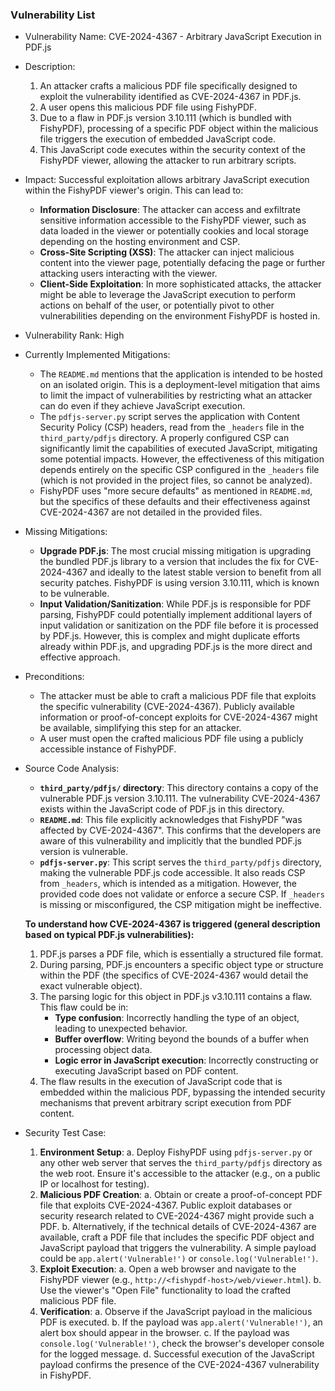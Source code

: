 ### Vulnerability List

- Vulnerability Name: CVE-2024-4367 - Arbitrary JavaScript Execution in PDF.js

- Description:
    1. An attacker crafts a malicious PDF file specifically designed to exploit the vulnerability identified as CVE-2024-4367 in PDF.js.
    2. A user opens this malicious PDF file using FishyPDF.
    3. Due to a flaw in PDF.js version 3.10.111 (which is bundled with FishyPDF), processing of a specific PDF object within the malicious file triggers the execution of embedded JavaScript code.
    4. This JavaScript code executes within the security context of the FishyPDF viewer, allowing the attacker to run arbitrary scripts.

- Impact:
    Successful exploitation allows arbitrary JavaScript execution within the FishyPDF viewer's origin. This can lead to:
    - **Information Disclosure**: The attacker can access and exfiltrate sensitive information accessible to the FishyPDF viewer, such as data loaded in the viewer or potentially cookies and local storage depending on the hosting environment and CSP.
    - **Cross-Site Scripting (XSS)**: The attacker can inject malicious content into the viewer page, potentially defacing the page or further attacking users interacting with the viewer.
    - **Client-Side Exploitation**: In more sophisticated attacks, the attacker might be able to leverage the JavaScript execution to perform actions on behalf of the user, or potentially pivot to other vulnerabilities depending on the environment FishyPDF is hosted in.

- Vulnerability Rank: High

- Currently Implemented Mitigations:
    - The `README.md` mentions that the application is intended to be hosted on an isolated origin. This is a deployment-level mitigation that aims to limit the impact of vulnerabilities by restricting what an attacker can do even if they achieve JavaScript execution.
    - The `pdfjs-server.py` script serves the application with Content Security Policy (CSP) headers, read from the `_headers` file in the `third_party/pdfjs` directory. A properly configured CSP can significantly limit the capabilities of executed JavaScript, mitigating some potential impacts. However, the effectiveness of this mitigation depends entirely on the specific CSP configured in the `_headers` file (which is not provided in the project files, so cannot be analyzed).
    - FishyPDF uses "more secure defaults" as mentioned in `README.md`, but the specifics of these defaults and their effectiveness against CVE-2024-4367 are not detailed in the provided files.

- Missing Mitigations:
    - **Upgrade PDF.js**: The most crucial missing mitigation is upgrading the bundled PDF.js library to a version that includes the fix for CVE-2024-4367 and ideally to the latest stable version to benefit from all security patches.  FishyPDF is using version 3.10.111, which is known to be vulnerable.
    - **Input Validation/Sanitization**: While PDF.js is responsible for PDF parsing, FishyPDF could potentially implement additional layers of input validation or sanitization on the PDF file before it is processed by PDF.js. However, this is complex and might duplicate efforts already within PDF.js, and upgrading PDF.js is the more direct and effective approach.

- Preconditions:
    - The attacker must be able to craft a malicious PDF file that exploits the specific vulnerability (CVE-2024-4367). Publicly available information or proof-of-concept exploits for CVE-2024-4367 might be available, simplifying this step for an attacker.
    - A user must open the crafted malicious PDF file using a publicly accessible instance of FishyPDF.

- Source Code Analysis:
    - **`third_party/pdfjs/` directory**: This directory contains a copy of the vulnerable PDF.js version 3.10.111. The vulnerability CVE-2024-4367 exists within the JavaScript code of PDF.js in this directory.
    - **`README.md`**:  This file explicitly acknowledges that FishyPDF "was affected by CVE-2024-4367". This confirms that the developers are aware of this vulnerability and implicitly that the bundled PDF.js version is vulnerable.
    - **`pdfjs-server.py`**: This script serves the `third_party/pdfjs` directory, making the vulnerable PDF.js code accessible. It also reads CSP from `_headers`, which is intended as a mitigation. However, the provided code does not validate or enforce a secure CSP. If `_headers` is missing or misconfigured, the CSP mitigation might be ineffective.

    **To understand how CVE-2024-4367 is triggered (general description based on typical PDF.js vulnerabilities):**
    1. PDF.js parses a PDF file, which is essentially a structured file format.
    2. During parsing, PDF.js encounters a specific object type or structure within the PDF (the specifics of CVE-2024-4367 would detail the exact vulnerable object).
    3. The parsing logic for this object in PDF.js v3.10.111 contains a flaw. This flaw could be in:
        - **Type confusion**:  Incorrectly handling the type of an object, leading to unexpected behavior.
        - **Buffer overflow**:  Writing beyond the bounds of a buffer when processing object data.
        - **Logic error in JavaScript execution**:  Incorrectly constructing or executing JavaScript based on PDF content.
    4. The flaw results in the execution of JavaScript code that is embedded within the malicious PDF, bypassing the intended security mechanisms that prevent arbitrary script execution from PDF content.

- Security Test Case:
    1. **Environment Setup**:
        a. Deploy FishyPDF using `pdfjs-server.py` or any other web server that serves the `third_party/pdfjs` directory as the web root. Ensure it's accessible to the attacker (e.g., on a public IP or localhost for testing).
    2. **Malicious PDF Creation**:
        a. Obtain or create a proof-of-concept PDF file that exploits CVE-2024-4367. Public exploit databases or security research related to CVE-2024-4367 might provide such a PDF.
        b. Alternatively, if the technical details of CVE-2024-4367 are available, craft a PDF file that includes the specific PDF object and JavaScript payload that triggers the vulnerability. A simple payload could be `app.alert('Vulnerable!')` or `console.log('Vulnerable!')`.
    3. **Exploit Execution**:
        a. Open a web browser and navigate to the FishyPDF viewer (e.g., `http://<fishypdf-host>/web/viewer.html`).
        b. Use the viewer's "Open File" functionality to load the crafted malicious PDF file.
    4. **Verification**:
        a. Observe if the JavaScript payload in the malicious PDF is executed.
        b. If the payload was `app.alert('Vulnerable!')`, an alert box should appear in the browser.
        c. If the payload was `console.log('Vulnerable!')`, check the browser's developer console for the logged message.
        d. Successful execution of the JavaScript payload confirms the presence of the CVE-2024-4367 vulnerability in FishyPDF.